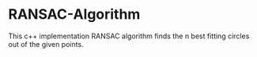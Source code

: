# RANSAC-Algorithm
This c++ implementation RANSAC algorithm finds the n best fitting circles out of the given points.
